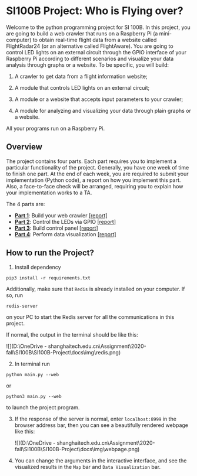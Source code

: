 # SI100B Project: Who is Flying over?

Welcome to the python programming project for SI 100B. In this project, you are going to build a web crawler that runs on a Raspberry Pi (a mini-computer) to obtain real-time flight data from a website called FlightRadar24 (or an alternative called FlightAware). You are going to control LED lights on an external circuit through the GPIO interface of your Raspberry Pi according to different scenarios and visualize your data analysis through graphs or a website. To be specific, you will build:

1. A crawler to get data from a flight information website;

2. A module that controls LED lights on an external circuit;

3. A module or a website that accepts input parameters to your crawler;

4. A module for analyzing and visualizing your data through plain graphs or a website.

All your programs run on a Raspberry Pi.

## Overview

The project contains four parts. Each part requires you to implement a particular functionality of the project. Generally, you have one week of time to finish one part. At the end of each week, you are required to submit your implementation (Python code), a report on how you implement this part. Also, a face-to-face check will be arranged, requiring you to explain how your implementation works to a TA.

The 4 parts are:

- **[Part 1](./docs/README.part1.md)**: Build your web crawler [[report]](https://github.com/boynextdoor-cze/SI100B-Project/blob/main/report/Team_GG_week1.md)
- **[Part 2](./docs/README.part2.md)**: Control the LEDs via GPIO [[report]](https://github.com/boynextdoor-cze/SI100B-Project/blob/main/report/week2.md)
- **[Part 3](./docs/README.part3.md)**: Build control panel [[report]](https://github.com/boynextdoor-cze/SI100B-Project/blob/main/report/week3.md)
- **[Part 4](./docs/README.part4.md)**: Perform data visualization [[report]](https://github.com/boynextdoor-cze/SI100B-Project/blob/main/report/week4.md)

## How to run the Project?

1. Install dependency

  ```
  pip3 install -r requirements.txt
  ```

  Additionally, make sure that `Redis` is already installed on your computer. If so, run

  ```
  redis-server
  ```

  on your PC to start the Redis server for all the communications in this project.

  If normal, the output in the terminal should be like this:

  ![](D:\OneDrive - shanghaitech.edu.cn\Assignment\2020-fall\SI100B\SI100B-Project\docs\img\redis.png)

2. In terminal run

  ```
  python main.py --web
  ```

  or

  ```
  python3 main.py --web
  ```

  to launch the project program.

3. If the response of the server is normal, enter `localhost:8999` in the browser address bar, then you can see a beautifully rendered webpage like this:

	![](D:\OneDrive - shanghaitech.edu.cn\Assignment\2020-fall\SI100B\SI100B-Project\docs\img\webpage.png)

4. You can change the arguments in the interactive interface, and see the visualized results in the `Map` bar and `Data Visualization` bar.